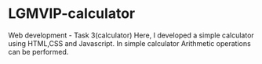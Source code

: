 # LGMVIP-calculator 
Web development - Task 3(calculator)
Here, I developed a simple calculator using HTML,CSS and Javascript.
In simple calculator Arithmetic operations can be performed.
